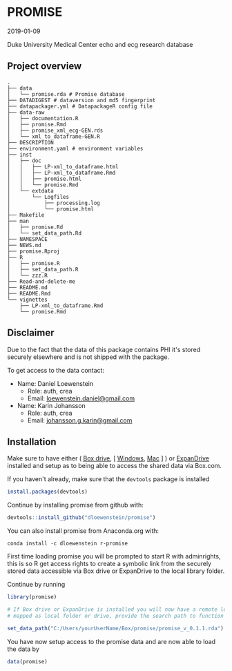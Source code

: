 PROMISE
================
2019-01-09

Duke University Medical Center echo and ecg research database

<!-- README.md is generated from README.Rmd. Please edit that file -->
Project overview
----------------

``` shell
.
├── data
│   └── promise.rda # Promise database
├── DATADIGEST # dataversion and md5 fingerprint
├── datapackager.yml # DatapackageR config file
├── data-raw
│   ├── documentation.R
│   ├── promise.Rmd
│   ├── promise_xml_ecg-GEN.rds
│   └── xml_to_dataframe-GEN.R
├── DESCRIPTION
├── environment.yaml # environment variables
├── inst
│   ├── doc
│   │   ├── LP-xml_to_dataframe.html
│   │   ├── LP-xml_to_dataframe.Rmd
│   │   ├── promise.html
│   │   └── promise.Rmd
│   └── extdata
│       └── Logfiles
│           ├── processing.log
│           └── promise.html
├── Makefile
├── man
│   ├── promise.Rd
│   └── set_data_path.Rd
├── NAMESPACE
├── NEWS.md
├── promise.Rproj
├── R
│   ├── promise.R
│   ├── set_data_path.R
│   └── zzz.R
├── Read-and-delete-me
├── README.md
├── README.Rmd
└── vignettes
    ├── LP-xml_to_dataframe.Rmd
    └── promise.Rmd
```

Disclaimer
----------

Due to the fact that the data of this package contains PHI it's stored securely elsewhere and is not shipped with the package.

To get access to the data contact:

-   Name: Daniel Loewenstein
    -   Role: auth, crea
    -   Email: <loewenstein.daniel@gmail.com>
-   Name: Karin Johansson
    -   Role: auth, crea
    -   Email: <johansson.g.karin@gmail.com>

Installation
------------

Make sure to have either ( [Box drive](https://www.box.com/en-se/resources/downloads/drive), \[ [Windows](https://e3.boxcdn.net/box-installers/desktop/releases/win/Box-x64.msi), [Mac](https://e3.boxcdn.net/box-installers/desktop/releases/mac/Box.pkg) \] ) or [ExpanDrive](https://www.expandrive.com/download-expandrive) installed and setup as to being able to access the shared data via Box.com.

If you haven't already, make sure that the `devtools` package is installed

``` r
install.packages(devtools)
```

Continue by installing promise from github with:

``` r
devtools::install_github("dloewenstein/promise")
```

You can also install promise from Anaconda.org with:

``` shell
conda install -c dloewenstein r-promise
```

First time loading promise you will be prompted to start R with adminrights, this is so R get access rights to create a symbolic link from the securely stored data accessible via Box drive or ExpanDrive to the local library folder.

Continue by running

``` r
library(promise)

# If Box drive or ExpanDrive is installed you will now have a remote location 
# mapped as local folder or drive, provide the search path to function below e.g

set_data_path("C:/Users/yourUserName/Box/promise/promise_v_0.1.1.rda") # Only need to run once
```

You have now setup access to the promise data and are now able to load the data by

``` r
data(promise)
```
